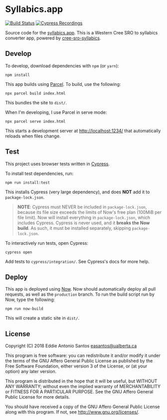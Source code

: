 Syllabics.app
=============

[![Build Status](https://travis-ci.org/eddieantonio/syllabics.app.svg?branch=production)](https://travis-ci.org/eddieantonio/syllabics.app)
[![Cypress Recordings](https://img.shields.io/badge/cypress-recordings-1dbe89.svg)](https://dashboard.cypress.io/#/projects/addnr3/runs)

Source code for the [syllabics.app][]. This is a Western Cree SRO to
syllabics converter app, powered by [cree-sro-syllabics][].


Develop
-------

To develop, download dependencies with `npm` (or `yarn`):

    npm install

This app builds using [Parcel]. To build, use the following:

    npx parcel build index.html

This bundles the site to `dist/`.

When I'm developing, I use Parcel in serve mode:

    npx parcel serve index.html

This starts a development server at <http://localhost:1234/> that
automatically reloads when files change.

Test
----

This project uses browser tests written in [Cypress][].

To install test dependencies, run:

    npm run install:test

This installs Cypress (very large dependency), and does **NOT** add it
to `package-lock.json`.

> **NOTE**: Cypress must NEVER be included in `package-lock.json`,
> because its file size exceeds the limits of Now's free plan (100MiB per file
> limit). Now will install everything in `package-lock.json`, which
> includes Cypress. Cypress is never used, and it **breaks the Now
> build**. As such, it must be installed separately, skipping
> `package-lock.json`.

To interactively run tests, open Cypress:

    cypress open

Add tests to `cypress/integration/`. See Cypress's docs for more help.


[Cypress]: https://www.cypress.io/


Deploy
------

This app is deployed using [Now][]. Now should automatically deploy all
pull requests, as well as the `production` branch. To run the build
script run by Now, type the following:

    npm run now-build

This will create a static site in `dist/`.

[cree-sro-syllabics]: https://github.com/eddieantonio/cree-sro-syllabics.js
[Now]: https://zeit.co/now
[Parcel]: https://parceljs.org/
[syllabics.app]: https://syllabics.app/


License
-------

Copyright (C) 2018 Eddie Antonio Santos <easantos@ualberta.ca>

This program is free software: you can redistribute it and/or modify
it under the terms of the GNU Affero General Public License as
published by the Free Software Foundation, either version 3 of the
License, or (at your option) any later version.

This program is distributed in the hope that it will be useful,
but WITHOUT ANY WARRANTY; without even the implied warranty of
MERCHANTABILITY or FITNESS FOR A PARTICULAR PURPOSE.  See the
GNU Affero General Public License for more details.

You should have received a copy of the GNU Affero General Public License
along with this program.  If not, see <http://www.gnu.org/licenses/>.
